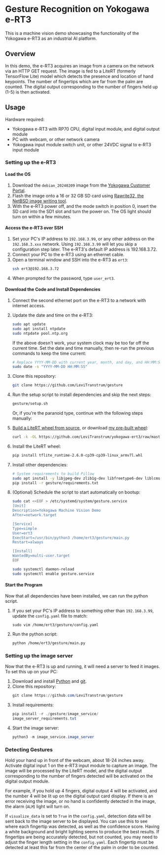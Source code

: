 # Gesture Recognition on Yokogawa e-RT3
This is a machine vision demo showcasing the functionality of the Yokogawa e-RT3 as an industrial AI platform.

## Overview
In this demo, the e-RT3 acquires an image from a camera on the network via an HTTP GET request. The image is fed to a LiteRT (formerly TensorFlow Lite) model which detects the presence and location of hand keypoints. The number of fingertips which are far from the palm are counted. The digital output corresponding to the number of fingers held up (1-5) is then activated. 

## Usage
Hardware required:
- Yokogawa e-RT3 with RP70 CPU, digital input module, and digital output module
- PC with webcam, or other network camera
- Yokogawa input module switch unit, or other 24VDC signal to e-RT3 input module

### Setting up the e-RT3
#### Load the OS
1. Download the `debian_20240209` image from the [Yokogawa Customer Portal](https://myportal.yokogawa.com/).
2. Flash the image onto a 16 or 32 GB SD card using [Rawrite32, the NetBSD image writing tool](https://www.netbsd.org/~martin/rawrite32/index.html).
3. With the e-RT3 power off, and the mode switch in position 0, insert the SD card into the SD1 slot and turn the power on. The OS light should turn on within a few minutes.

#### Access the e-RT3 over SSH
1. Set your PC's IP address to `192.168.3.99`, or any other address on the `192.168.3.xxx` network. Using `192.168.3.99` will let you skip a configuration step later. The e-RT3's default IP address is 192.168.3.72.
2. Connect your PC to the e-RT3 using an ethernet cable.
3. Open a terminal window and SSH into the e-RT3 as `ert3`:
    ```bash
    ssh ert3@192.168.3.72
    ```
4. When prompted for the password, type `user_ert3`.

#### Download the Code and Install Dependencies
1. Connect the second ethernet port on the e-RT3 to a network with internet access.
2. Update the date and time on the e-RT3:
    ```bash
    sudo apt update
    sudo apt install ntpdate
    sudo ntpdate pool.ntp.org
    ```
    If the above doesn't work, your system clock may be too far off the current time. Set the date and time manually, then re-run the previous commands to keep the time current:

    ```bash
    # Replace YYYY-MM-DD with current year, month, and day, and HH:MM:SS with current hour, minute, and second
    sudo date -s "YYYY-MM-DD HH:MM:SS"
    ```
3. Clone this repository:
    ```bash
    git clone https://github.com/LeviTranstrum/gesture
    ```
4. Run the setup script to install dependencies and skip the next steps:
    ```bash
    gesture/setup.sh
    ```
    Or, if you're the paranoid type, continue with the following steps manually:
5. [Build a LiteRT wheel from source](https://dev.to/yokogawa-yts_india/running-a-basic-tensorflow-lite-model-on-e-rt3-plus-dgh), or download [my pre-built wheel](https://github.com/LeviTranstrum/yokogawa-ert3):
    ```bash
    curl -k -OL https://github.com/LeviTranstrum/yokogawa-ert3/raw/master/tflite_runtime-2.6.0-cp39-cp39-linux_armv7l.whl

    ```
6. Install the LiteRT wheel:
    ```bash
    pip install tflite_runtime-2.6.0-cp39-cp39-linux_armv7l.whl
    ```
7. Install other dependencies:
    ```bash
    # System requirements to build Pillow
    sudo apt install -y libjpeg-dev zlib1g-dev libfreetype6-dev liblcms2-dev libopenjpeg-dev libtiff-dev libwebp-dev tcl-dev tk-dev python3-dev python3-pip
    pip install -r gesture/requirements.txt
    ```
8. (Optional) Schedule the script to start automatically on bootup:
    ```bash
    sudo cat <<EOF > /etc/systemd/system/gesture.service
    [Unit]
    Description=Yokogawa Machine Vision Demo
    After=network.target

    [Service]
    Type=simple
    User=ert3
    ExecStart=/usr/bin/python3 /home/ert3/gesture/main.py
    Restart=always

    [Install]
    WantedBy=multi-user.target
    EOF

    sudo systemctl daemon-reload
    sudo systemctl enable gesture.service
    ```

#### Start the Program
Now that all dependencies have been installed, we can run the python script.
1. If you set your PC's IP address to something other than `192.168.3.99`, update the `config.yaml` file to match:
    ```
    sudo vim /home/ert3/gesture/config.yaml
    ```
2. Run the python script:
    ```bash
    python /home/ert3/gesture/main.py
    ```

### Setting up the image server
Now that the e-RT3 is up and running, it will need a server to feed it images. To set this up on your PC:
1. Download and install [Python](https://www.python.org/downloads/windows/) and [git](https://git-scm.com/downloads/win).
2. Clone this repository:
    ```powershell
    git clone https://github.com/LeviTranstrum/gesture
    ```
3. Install requirements:
    ```powershell
    pip install -r ./gesture/image_service/
    image_server_requirements.txt
    ```
4. Start the image server:
    ```powershell
    python3 -m image_service.image_server
    ```

### Detecting Gestures
Hold your hand up in front of the webcam, about 18-24 inches away. Activate digital input 1 on the e-RT3 input module to capture an image. The image will be processed by the LiteRT model, and the digital output corresponding to the number of fingers detected will be activated on the digital output module. 

For example, if you hold up 4 fingers, digital output 4 will be activated, and the number 4 will be lit up on the digital output card display. If there is an error receiving the image, or no hand is confidently detected in the image, the alarm (`ALM`) light will turn on.

If `visualize_data` is set to `True` in the `config.yaml`, detection data will be sent back to the image server to be displayed. You can use this to see where each fingertip was detected, as well as the confidence score. Having a white background and bright lighting seems to produce the best results. If fingertips are being accurately detected, but not counted, you may need to adjust the finger length setting in the `config.yaml`. Each fingertip must be detected at least this far from the center of the palm in order to be counted.